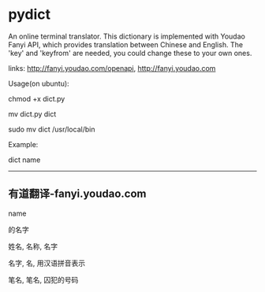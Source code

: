 pydict
===
An online terminal translator.
This dictionary is implemented with Youdao Fanyi API, which provides
translation between Chinese and English.
The 'key' and 'keyfrom' are needed, you could change these to your 
own ones.
	
links:	http://fanyi.youdao.com/openapi, http://fanyi.youdao.com

Usage(on ubuntu):

chmod +x dict.py

mv dict.py dict

sudo mv dict /usr/local/bin

Example:

dict name

-------------------------------------------------
有道翻译-fanyi.youdao.com
-------------------------------------------------

name

的名字

姓名, 名称, 名字

名字, 名, 用汉语拼音表示

笔名, 笔名, 囚犯的号码
